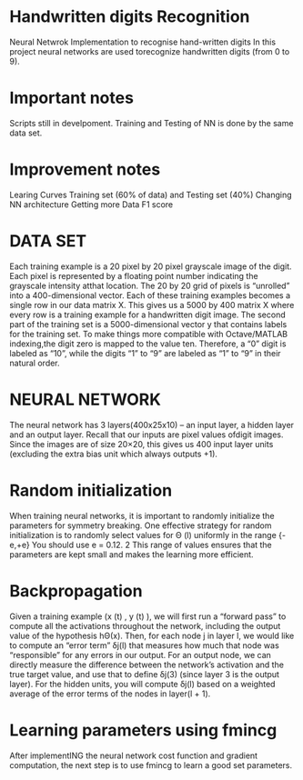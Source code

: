 # Handwritten digits Recognition
Neural Netwrok Implementation to recognise hand-written digits 
In this project neural networks are used torecognize handwritten digits (from 0 to 9).

# Important notes
Scripts still in develpoment. Training and Testing of NN is done by the same data set.

# Improvement notes
Learing Curves
Training set (60% of data) and Testing set (40%)
Changing NN architecture
Getting more Data
F1 score

# DATA SET
Each training example is a 20 pixel by 20 pixel grayscale image of the digit. 
Each pixel is represented by a floating point number indicating the grayscale 
intensity atthat location. The 20 by 20 grid of pixels is “unrolled” into a 
400-dimensional vector. Each of these training examples becomes a single row 
in our data matrix X. This gives us a 5000 by 400 matrix X where every row is 
a training example for a handwritten digit image.
The second part of the training set is a 5000-dimensional vector y that
contains labels for the training set. To make things more compatible with
Octave/MATLAB indexing,the digit zero is mapped to the value ten. 
Therefore, a “0” digit is labeled as “10”, while the digits “1” to “9” are labeled 
as “1” to “9” in their natural order.

# NEURAL NETWORK
The neural network has 3 layers(400x25x10) – an input layer, a hidden layer and an output layer.
Recall that our inputs are pixel values ofdigit images. 
Since the images are of size 20×20, this gives us 400 input layer
units (excluding the extra bias unit which always outputs +1).

# Random initialization
When training neural networks, it is important to randomly initialize the parameters 
for symmetry breaking. One effective strategy for random initialization 
is to randomly select values for Θ (l) uniformly in the range {-e,+e}
You should use e = 0.12. 2 This range of values ensures that the parameters
are kept small and makes the learning more efficient.

# Backpropagation
Given a training example (x (t) , y (t) ), we will first run a “forward pass” to compute
all the activations throughout the network, including the output value of the
hypothesis hΘ(x). Then, for each node j in layer l, we would like to compute
an “error term” δj(l) that measures how much that node was “responsible”
for any errors in our output. For an output node, we can directly measure the difference between the 
network’s activation and the true target value, and use that to define δj(3)
(since layer 3 is the output layer).  For the hidden units, you will compute δj(l) 
based on a weighted average of the error terms of the nodes in layer(l + 1).

# Learning parameters using fmincg
After implementING the neural network cost function and gradient computation, 
the next step is to use fmincg to learn a good set parameters.
